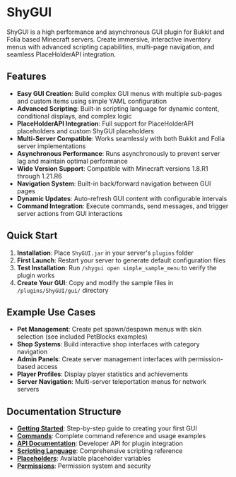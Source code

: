 # ShyGUI

ShyGUI is a high performance and asynchronous GUI plugin for Bukkit and Folia based Minecraft servers. Create immersive, interactive inventory menus with advanced scripting capabilities, multi-page navigation, and seamless PlaceHolderAPI integration.

## Features

* **Easy GUI Creation**: Build complex GUI menus with multiple sub-pages and custom items using simple YAML configuration
* **Advanced Scripting**: Built-in scripting language for dynamic content, conditional displays, and complex logic
* **PlaceHolderAPI Integration**: Full support for PlaceHolderAPI placeholders and custom ShyGUI placeholders
* **Multi-Server Compatible**: Works seamlessly with both Bukkit and Folia server implementations
* **Asynchronous Performance**: Runs asynchronously to prevent server lag and maintain optimal performance
* **Wide Version Support**: Compatible with Minecraft versions 1.8.R1 through 1.21.R6
* **Navigation System**: Built-in back/forward navigation between GUI pages
* **Dynamic Updates**: Auto-refresh GUI content with configurable intervals
* **Command Integration**: Execute commands, send messages, and trigger server actions from GUI interactions

## Quick Start

1. **Installation**: Place `ShyGUI.jar` in your server's `plugins` folder
2. **First Launch**: Restart your server to generate default configuration files
3. **Test Installation**: Run `/shygui open simple_sample_menu` to verify the plugin works
4. **Create Your GUI**: Copy and modify the sample files in `/plugins/ShyGUI/gui/` directory

## Example Use Cases

* **Pet Management**: Create pet spawn/despawn menus with skin selection (see included PetBlocks examples)
* **Shop Systems**: Build interactive shop interfaces with category navigation
* **Admin Panels**: Create server management interfaces with permission-based access
* **Player Profiles**: Display player statistics and achievements
* **Server Navigation**: Multi-server teleportation menus for network servers

## Documentation Structure

* **[Getting Started](gettingstarted.md)**: Step-by-step guide to creating your first GUI
* **[Commands](commands.md)**: Complete command reference and usage examples
* **[API Documentation](api.md)**: Developer API for plugin integration
* **[Scripting Language](script.md)**: Comprehensive scripting reference
* **[Placeholders](placeholders.md)**: Available placeholder variables
* **[Permissions](permission.md)**: Permission system and security